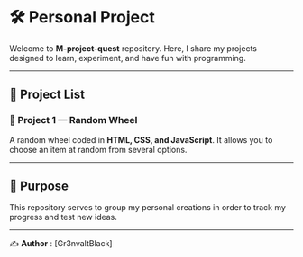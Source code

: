 # 🛠️ Personal Project

Welcome to **M-project-quest** repository.
Here, I share my projects designed to learn, experiment, and have fun with programming.

---

## 📂 Project List

### 🎯 Project 1 — Random Wheel
A random wheel coded in **HTML, CSS, and JavaScript**. 
It allows you to choose an item at random from several options.

---

## 📌 Purpose

This repository serves to group my personal creations in order to track my progress and test new ideas.

---

✍️  **Author** : [Gr3nvaltBlack]
